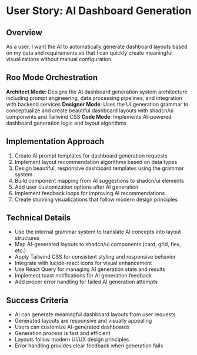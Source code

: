 # User Story: AI Dashboard Generation

## Overview
As a user, I want the AI to automatically generate dashboard layouts based on my data and requirements so that I can quickly create meaningful visualizations without manual configuration.

## Roo Mode Orchestration
**Architect Mode**: Designs the AI dashboard generation system architecture including prompt engineering, data processing pipelines, and integration with backend services
**Designer Mode**: Uses the UI generation grammar to conceptualize and create beautiful dashboard layouts with shadcn/ui components and Tailwind CSS
**Code Mode**: Implements AI-powered dashboard generation logic and layout algorithms

## Implementation Approach
1. Create AI prompt templates for dashboard generation requests
2. Implement layout recommendation algorithms based on data types
3. Design beautiful, responsive dashboard templates using the grammar system
4. Build component mapping from AI suggestions to shadcn/ui elements
5. Add user customization options after AI generation
6. Implement feedback loops for improving AI recommendations
7. Create stunning visualizations that follow modern design principles

## Technical Details
- Use the internal grammar system to translate AI concepts into layout structures
- Map AI-generated layouts to shadcn/ui components (card, grid, flex, etc.)
- Apply Tailwind CSS for consistent styling and responsive behavior
- Integrate with lucide-react icons for visual enhancement
- Use React Query for managing AI generation state and results
- Implement toast notifications for AI generation feedback
- Add proper error handling for failed AI generation attempts

## Success Criteria
- AI can generate meaningful dashboard layouts from user requests
- Generated layouts are responsive and visually appealing
- Users can customize AI-generated dashboards
- Generation process is fast and efficient
- Layouts follow modern UI/UX design principles
- Error handling provides clear feedback when generation fails